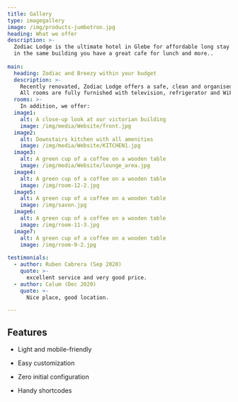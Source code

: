 ```yaml
---
title: Gallery
type: imagegallery
image: /img/products-jumbotron.jpg
heading: What we offer
description: >-
  Zodiac Lodge is the ultimate hotel in Glebe for affordable long stay
  in the same building you have a great cafe for lunch and more..
  
main:
  heading: Zodiac and Breezy within your budget
  description: >-
    Recently renovated, Zodiac Lodge offers a safe, clean and organised environment with very comfortable arrangements.
    All rooms are fully furnished with television, refrigerator and WiFi internet access; some rooms have balconies and ensuite. 
  rooms: >-
    In addition, we offer:
  image1:
    alt: A close-up look at our victorian building
    image: /img/media/Website/front.jpg
  image2:
    alt: Downstairs kitchen with all amenities
    image: /img/media/Website/KITCHEN1.jpg
  image3:
    alt: A green cup of a coffee on a wooden table
    image: /img/media/Website/lounge_area.jpg
  image4:
    alt: A green cup of a coffee on a wooden table
    image: /img/room-12-2.jpg
  image5:
    alt: A green cup of a coffee on a wooden table
    image: /img/savon.jpg
  image6:
    alt: A green cup of a coffee on a wooden table
    image: /img/room-11-3.jpg
  image7:
    alt: A green cup of a coffee on a wooden table
    image: /img/room-9-2.jpg
    
testimonials:
  - author: Ruben Cabrera (Sep 2020)
    quote: >-
      excellent service and very good price.
  - author: Calum (Dec 2020)
    quote: >-
      Nice place, good location.

---
```


## Features

- Light and mobile-friendly

- Easy customization

- Zero initial configuration

- Handy shortcodes